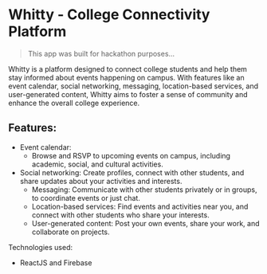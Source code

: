 # Whitty - College Connectivity Platform

> This app was built for hackathon purposes...

Whitty is a platform designed to connect college students and help them stay informed about events happening on campus. With features like an event calendar, social networking, messaging, location-based services, and user-generated content, Whitty aims to foster a sense of community and enhance the overall college experience.

## Features:

- Event calendar: 
  - Browse and RSVP to upcoming events on campus, including academic, social, and cultural activities.
- Social networking: Create profiles, connect with other students, and share updates about your activities and interests.
  - Messaging: Communicate with other students privately or in groups, to coordinate events or just chat.
  - Location-based services: Find events and activities near you, and connect with other students who share your interests.
  - User-generated content: Post your own events, share your work, and collaborate on projects.

Technologies used:
- ReactJS and Firebase
